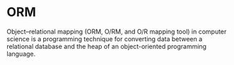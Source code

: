 # ORM

Object–relational mapping (ORM, O/RM, and O/R mapping tool) in computer science is a programming technique for converting data between a relational database and the heap of an object-oriented programming language.
